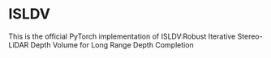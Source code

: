 # ISLDV
This is the official PyTorch implementation of ISLDV:Robust Iterative Stereo-LiDAR Depth Volume for Long Range Depth Completion
